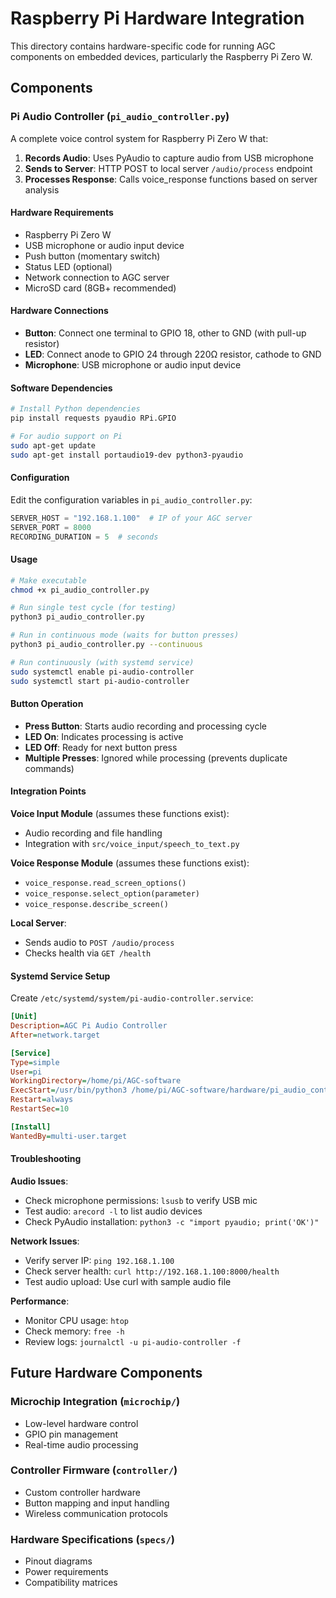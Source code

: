 # Raspberry Pi Hardware Integration

This directory contains hardware-specific code for running AGC components on embedded devices, particularly the Raspberry Pi Zero W.

## Components

### Pi Audio Controller (`pi_audio_controller.py`)

A complete voice control system for Raspberry Pi Zero W that:

1. **Records Audio**: Uses PyAudio to capture audio from USB microphone
2. **Sends to Server**: HTTP POST to local server `/audio/process` endpoint
3. **Processes Response**: Calls voice_response functions based on server analysis

#### Hardware Requirements
- Raspberry Pi Zero W
- USB microphone or audio input device
- Push button (momentary switch)
- Status LED (optional)
- Network connection to AGC server
- MicroSD card (8GB+ recommended)

#### Hardware Connections
- **Button**: Connect one terminal to GPIO 18, other to GND (with pull-up resistor)
- **LED**: Connect anode to GPIO 24 through 220Ω resistor, cathode to GND
- **Microphone**: USB microphone or audio input device

#### Software Dependencies
```bash
# Install Python dependencies
pip install requests pyaudio RPi.GPIO

# For audio support on Pi
sudo apt-get update
sudo apt-get install portaudio19-dev python3-pyaudio
```

#### Configuration
Edit the configuration variables in `pi_audio_controller.py`:
```python
SERVER_HOST = "192.168.1.100"  # IP of your AGC server
SERVER_PORT = 8000
RECORDING_DURATION = 5  # seconds
```

#### Usage
```bash
# Make executable
chmod +x pi_audio_controller.py

# Run single test cycle (for testing)
python3 pi_audio_controller.py

# Run in continuous mode (waits for button presses)
python3 pi_audio_controller.py --continuous

# Run continuously (with systemd service)
sudo systemctl enable pi-audio-controller
sudo systemctl start pi-audio-controller
```

#### Button Operation
- **Press Button**: Starts audio recording and processing cycle
- **LED On**: Indicates processing is active
- **LED Off**: Ready for next button press
- **Multiple Presses**: Ignored while processing (prevents duplicate commands)

#### Integration Points

**Voice Input Module** (assumes these functions exist):
- Audio recording and file handling
- Integration with `src/voice_input/speech_to_text.py`

**Voice Response Module** (assumes these functions exist):
- `voice_response.read_screen_options()`
- `voice_response.select_option(parameter)`
- `voice_response.describe_screen()`

**Local Server**:
- Sends audio to `POST /audio/process`
- Checks health via `GET /health`

#### Systemd Service Setup

Create `/etc/systemd/system/pi-audio-controller.service`:
```ini
[Unit]
Description=AGC Pi Audio Controller
After=network.target

[Service]
Type=simple
User=pi
WorkingDirectory=/home/pi/AGC-software
ExecStart=/usr/bin/python3 /home/pi/AGC-software/hardware/pi_audio_controller.py
Restart=always
RestartSec=10

[Install]
WantedBy=multi-user.target
```

#### Troubleshooting

**Audio Issues**:
- Check microphone permissions: `lsusb` to verify USB mic
- Test audio: `arecord -l` to list audio devices
- Check PyAudio installation: `python3 -c "import pyaudio; print('OK')"`

**Network Issues**:
- Verify server IP: `ping 192.168.1.100`
- Check server health: `curl http://192.168.1.100:8000/health`
- Test audio upload: Use curl with sample audio file

**Performance**:
- Monitor CPU usage: `htop`
- Check memory: `free -h`
- Review logs: `journalctl -u pi-audio-controller -f`

## Future Hardware Components

### Microchip Integration (`microchip/`)
- Low-level hardware control
- GPIO pin management
- Real-time audio processing

### Controller Firmware (`controller/`)
- Custom controller hardware
- Button mapping and input handling
- Wireless communication protocols

### Hardware Specifications (`specs/`)
- Pinout diagrams
- Power requirements
- Compatibility matrices
